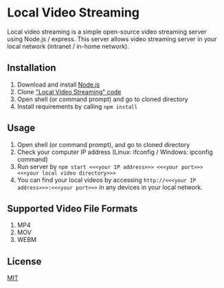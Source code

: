 # Local Video Streaming

Local video streaming is a simple open-source video streaming server using
Node.js / express. This server allows video streaming server in your local
network (intranet / in-home network).

## Installation

1. Download and install [Node.js](https://nodejs.org/en/)
2. Clone ["Local Video Streaming" code](https://github.com/rihwan/local_video_streaming)
3. Open shell (or command prompt) and go to cloned directory
4. Install requirements by calling ```npm install```

## Usage

1. Open shell (or command prompt), and go to cloned directory
2. Check your computer IP address (Linux: ifconfig / Windows: ipconfig command)
3. Run server by ```npm start <<<your IP address>>> <<<your port>>> <<<your local video directory>>>```
4. You can find your local videos by accessing ```http://<<<your IP address>>>:<<<your port>>>``` in any devices in your local network.

## Supported Video File Formats

1. MP4
2. MOV
3. WEBM

## License
[MIT](https://github.com/rihwan/local_video_streaming/blob/master/LICENSE)
